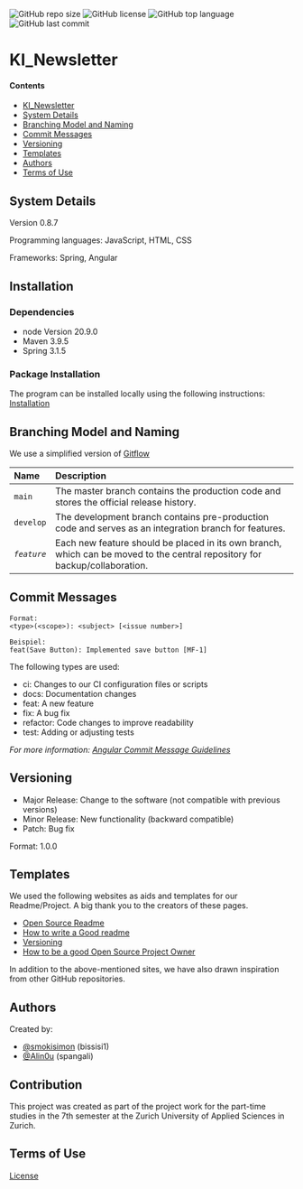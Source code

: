 ![GitHub repo size](https://img.shields.io/github/repo-size/Alin0u/KI_Newsletter)
![GitHub license](https://img.shields.io/github/license/Alin0u/KI_Newsletter)
![GitHub top language](https://img.shields.io/github/languages/top/Alin0u/KI_Newsletter)
![GitHub last commit](https://img.shields.io/github/last-commit/Alin0u/KI_Newsletter)

# KI_Newsletter

#### Contents

- [KI_Newsletter](#aki_newsletter)
- [System Details](#system-details)
- [Branching Model and Naming](#branching-model-and-naming)
- [Commit Messages](#commit-messages)
- [Versioning](#versioning)
- [Templates](#templates)
- [Authors](#authors)
- [Terms of Use](#terms-of-use)

## System Details

Version 0.8.7

Programming languages: JavaScript, HTML, CSS

Frameworks: Spring, Angular

## Installation

### Dependencies
- node Version 20.9.0
- Maven 3.9.5
- Spring 3.1.5

### Package Installation

The program can be installed locally using the following instructions:
[Installation](INSTRUCTIONS.md)

## Branching Model and Naming

We use a simplified version of [Gitflow](https://www.atlassian.com/git/tutorials/comparing-workflows/gitflow-workflow)

| Name        | Description                                                                                                 |
|:------------|:------------------------------------------------------------------------------------------------------------|
| `main`      | The master branch contains the production code and stores the official release history.                     |
| `develop`   | The development branch contains pre-production code and serves as an integration branch for features.        |
| _`feature`_ | Each new feature should be placed in its own branch, which can be moved to the central repository for backup/collaboration. |

## Commit Messages

```
Format:
<type>(<scope>): <subject> [<issue number>]

Beispiel:
feat(Save Button): Implemented save button [MF-1]
```


The following types are used:

* ci: Changes to our CI configuration files or scripts
* docs: Documentation changes
* feat: A new feature
* fix: A bug fix
* refactor: Code changes to improve readability
* test: Adding or adjusting tests

_For more information:
[Angular Commit Message Guidelines](https://www.conventionalcommits.org/en/v1.0.0/)_

## Versioning

* Major Release: Change to the software (not compatible with previous versions)
* Minor Release: New functionality (backward compatible)
* Patch: Bug fix

Format: 1.0.0

## Templates
We used the following websites as aids and templates for our Readme/Project. A big thank you to the creators of these pages.

- [Open Source Readme](https://github.com/cfpb/open-source-project-template/blob/main/README.md)
- [How to write a Good readme](https://bulldogjob.com/news/449-how-to-write-a-good-readme-for-your-github-project)
- [Versioning](https://semver.org/)
- [How to be a good Open Source Project Owner](https://www.freecodecamp.org/news/ultimate-owners-guide-to-open-source/)

In addition to the above-mentioned sites, we have also drawn inspiration from other GitHub repositories.

## Authors
Created by:
- [@smokisimon](https://github.com/smokisimon) (bissisi1)
- [@Alin0u](https://www.github.com/alin0u) (spangali)

## Contribution
This project was created as part of the project work for the part-time studies in the 7th semester at the Zurich University of Applied Sciences in Zurich.

## Terms of Use
[License](LICENSE)
